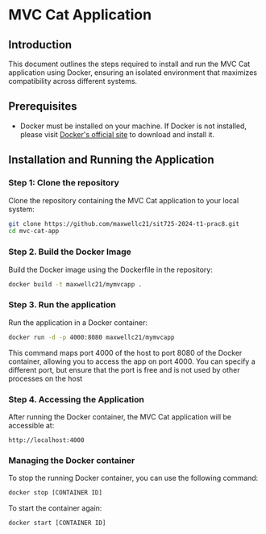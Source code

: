 # MVC Cat Application

## Introduction
This document outlines the steps required to install and run the MVC Cat application using Docker, ensuring an isolated environment that maximizes compatibility across different systems.

## Prerequisites
- Docker must be installed on your machine. If Docker is not installed, please visit [Docker's official site](https://www.docker.com/get-started) to download and install it.

## Installation and Running the Application

### Step 1: Clone the repository
Clone the repository containing the MVC Cat application to your local system:

```bash
git clone https://github.com/maxwellc21/sit725-2024-t1-prac8.git
cd mvc-cat-app 
```
### Step 2. Build the Docker Image
Build the Docker image using the Dockerfile in the repository:
```bash
docker build -t maxwellc21/mymvcapp .
```
### Step 3. Run the application 
Run the application in a Docker container: 
```bash
docker run -d -p 4000:8080 maxwellc21/mymvcapp

```
This command maps port 4000 of the host to port 8080 of the Docker container, allowing you to access the app on port 4000. You can specify a different port, but ensure that the port is free and is not used by other processes on the host

### Step 4. Accessing the Application
After running the Docker container, the MVC Cat application will be accessible at:
```arduino
http://localhost:4000
```
### Managing the Docker container 
To stop the running Docker container, you can use the following command:
```bash 
docker stop [CONTAINER ID]
```
To start the container again:
```bash
docker start [CONTAINER ID]
```
